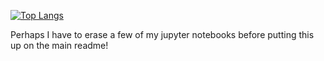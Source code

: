 [![Top Langs](https://github-readme-stats.vercel.app/api/top-langs/?username=stanley-zheng&layout=compact)](https://github.com/stanley-zheng/github-readme-stats)

Perhaps I have to erase a few of my jupyter notebooks before putting this up on the main readme!
